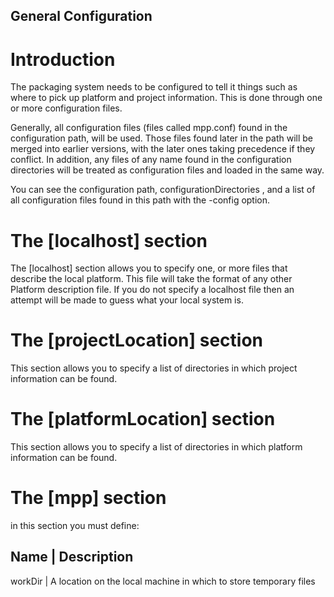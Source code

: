 ## General Configuration ##

# Introduction #
The packaging system needs to be configured to tell it things such as where
to pick up platform and project information. This is done through one or more
configuration files. 

Generally, all configuration files (files called mpp.conf) found in the 
configuration path, will be used. Those files found later in the path will
be merged into earlier versions, with the later ones taking precedence if
they conflict. In addition, any files of any name found in the configuration
directories will be treated as configuration files and loaded in the same way.

You can see the configuration path, configurationDirectories , and a list of all 
configuration files found in this path with the -config option.

# The [localhost] section #
The [localhost] section allows you to specify one, or more files that describe
the local platform. This file will take the format of any other Platform description
file. If you do not specify a localhost file then an attempt will be made to
guess what your local system is.

# The [projectLocation] section #
This section allows you to specify a list of directories in which project information
can be found.

# The [platformLocation] section #
This section allows you to specify a list of directories in which platform information
can be found.

# The [mpp] section #
in this section you must define:

Name                     | Description
---------------------------------------------------------------------------------------------------
workDir                  | A location on the local machine in which to store temporary files

